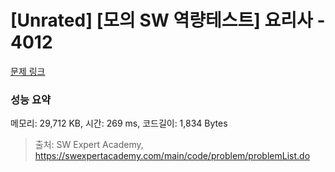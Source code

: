# [Unrated] [모의 SW 역량테스트] 요리사 - 4012 

[문제 링크](https://swexpertacademy.com/main/code/problem/problemDetail.do?contestProbId=AWIeUtVakTMDFAVH) 

### 성능 요약

메모리: 29,712 KB, 시간: 269 ms, 코드길이: 1,834 Bytes



> 출처: SW Expert Academy, https://swexpertacademy.com/main/code/problem/problemList.do
